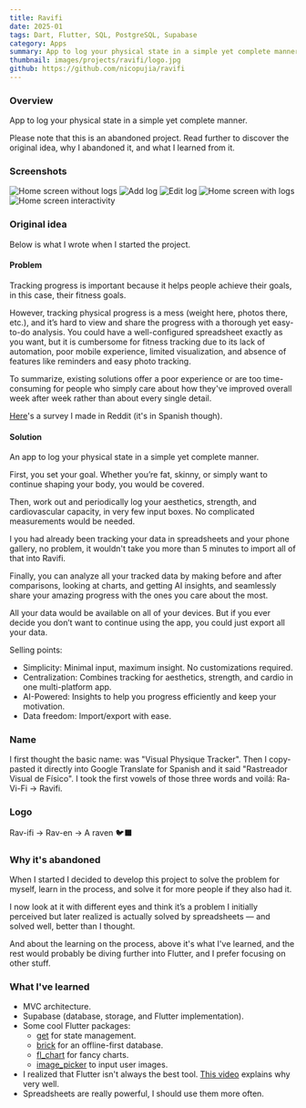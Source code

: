 ```yaml
---
title: Ravifi
date: 2025-01
tags: Dart, Flutter, SQL, PostgreSQL, Supabase
category: Apps
summary: App to log your physical state in a simple yet complete manner.
thumbnail: images/projects/ravifi/logo.jpg
github: https://github.com/nicopujia/ravifi
---
```


### Overview

App to log your physical state in a simple yet complete manner.

Please note that this is an abandoned project. Read further to discover the original idea, why I abandoned it, and what I learned from it.

### Screenshots

![Home screen without logs]({static}/images/projects/ravifi/1.png)
![Add log]({static}/images/projects/ravifi/2.png)
![Edit log]({static}/images/projects/ravifi/3.png)
![Home screen with logs]({static}/images/projects/ravifi/4.png)
![Home screen interactivity]({static}/images/projects/ravifi/5.png)

### Original idea

Below is what I wrote when I started the project.

#### Problem

Tracking progress is important because it helps people achieve their goals, in this case, their fitness goals.

However, tracking physical progress is a mess (weight here, photos there, etc.), and it’s hard to view and share the progress with a thorough yet easy-to-do analysis. You could have a well-configured spreadsheet exactly as you want, but it is cumbersome for fitness tracking due to its lack of automation, poor mobile experience, limited visualization, and absence of features like reminders and easy photo tracking.

To summarize, existing solutions offer a poor experience or are too time-consuming for people who simply care about how they've improved overall week after week rather than about every single detail.

[Here](https://www.reddit.com/r/FitnessArgentina/comments/1i6vo4e/ustedes_cómo_registran_su_progreso/)'s a survey I made in Reddit (it's in Spanish though).

#### Solution

An app to log your physical state in a simple yet complete manner.

First, you set your goal. Whether you’re fat, skinny, or simply want to continue shaping your body, you would be covered.

Then, work out and periodically log your aesthetics, strength, and cardiovascular capacity, in very few input boxes. No complicated measurements would be needed.

I you had already been tracking your data in spreadsheets and your phone gallery, no problem, it wouldn't take you more than 5 minutes to import all of that into Ravifi.

Finally, you can analyze all your tracked data by making before and after comparisons, looking at charts, and getting AI insights, and seamlessly share your amazing progress with the ones you care about the most.

All your data would be available on all of your devices. But if you ever decide you don’t want to continue using the app, you could just export all your data.

Selling points:

-   Simplicity: Minimal input, maximum insight. No customizations required.
-   Centralization: Combines tracking for aesthetics, strength, and cardio in one multi-platform app.
-   AI-Powered: Insights to help you progress efficiently and keep your motivation.
-   Data freedom: Import/export with ease.

### Name

I first thought the basic name: was "Visual Physique Tracker". Then I copy-pasted it directly into Google Translate for Spanish and it said "Rastreador Visual de Físico". I took the first vowels of those three words and voilá: Ra-Vi-Fi -> Ravifi.

### Logo

Rav-ifi -> Rav-en -> A raven 🐦‍⬛

### Why it's abandoned

When I started I decided to develop this project to solve the problem for myself, learn in the process, and solve it for more people if they also had it.

I now look at it with different eyes and think it’s a problem I initially perceived but later realized is actually solved by spreadsheets — and solved well, better than I thought.

And about the learning on the process, above it's what I've learned, and the rest would probably be diving further into Flutter, and I prefer focusing on other stuff.

### What I've learned

-   MVC architecture.
-   Supabase (database, storage, and Flutter implementation).
-   Some cool Flutter packages:
    -   [get](https://pub.dev/packages/get) for state management.
    -   [brick](https://getdutchie.github.io/brick/#/) for an offline-first database.
    -   [fl_chart](https://flchart.dev) for fancy charts.
    -   [image_picker](https://pub.dev/packages/image_picker) to input user images.
-   I realized that Flutter isn't always the best tool. [This video](https://youtu.be/OCwcedYTKDc?t=274&si=Z_dBPWzDcWZ37DZY) explains why very well.
-   Spreadsheets are really powerful, I should use them more often.
